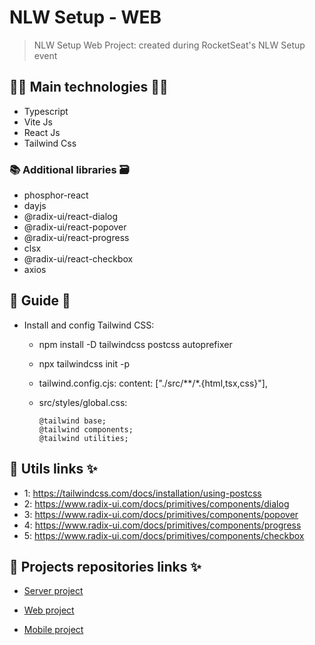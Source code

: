 # NLW Setup - WEB

> NLW Setup Web Project: created during RocketSeat's NLW Setup event

## 👨‍💻 Main technologies 👩‍💻

- Typescript
- Vite Js
- React Js
- Tailwind Css

### 📚 Additional libraries 🗃️

- phosphor-react
- dayjs
- @radix-ui/react-dialog
- @radix-ui/react-popover
- @radix-ui/react-progress
- clsx
- @radix-ui/react-checkbox
- axios

## 📃 Guide 📖

- Install and config Tailwind CSS:

  - npm install -D tailwindcss postcss autoprefixer
  - npx tailwindcss init -p
  - tailwind.config.cjs: content: ["./src/**/*.{html,tsx,css}"],
  - src/styles/global.css:

        @tailwind base;
        @tailwind components;
        @tailwind utilities;

## 🔗 Utils links ✨

- 1: https://tailwindcss.com/docs/installation/using-postcss
- 2: https://www.radix-ui.com/docs/primitives/components/dialog
- 3: https://www.radix-ui.com/docs/primitives/components/popover
- 4: https://www.radix-ui.com/docs/primitives/components/progress
- 5: https://www.radix-ui.com/docs/primitives/components/checkbox

## 🔗 Projects repositories links ✨

- [Server project](server)

- [Web project](web)

- [Mobile project](mobile)
